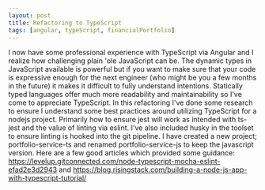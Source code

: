 ```yaml
---
layout: post
title: Refactoring to TypeScript
tags: [angular, typeScript, financialPortfolio]
---
```


I now have some professional experience with TypeScript via Angular and I realize how challenging plain 'ole JavaScript can be.  The dynamic types in JavaScript available is powerful but if you want to make sure that your code is expressive enough for the next engineer (who might be you a few months in the future) it makes it difficult to fully understand intentions.  Statically typed languages offer much more readability and maintainability so I've come to appreciate TypeScript.  In this refactoring I've done some research to ensure I understand some best practices around utilizing TypeScript for a nodejs project.  Primarily how to ensure jest will work as intended with ts-jest and the value of linting via eslint.  I've also included husky in the toolset to ensure linting is hooked into the git pipeline.  I have created a new project; portfolio-service-ts and renamed portfolio-service-js to keep the javascript version. Here are a few good articles which provided some guidance: https://levelup.gitconnected.com/node-typescript-mocha-eslint-efad2e3d2943 and https://blog.risingstack.com/building-a-node-js-app-with-typescript-tutorial/